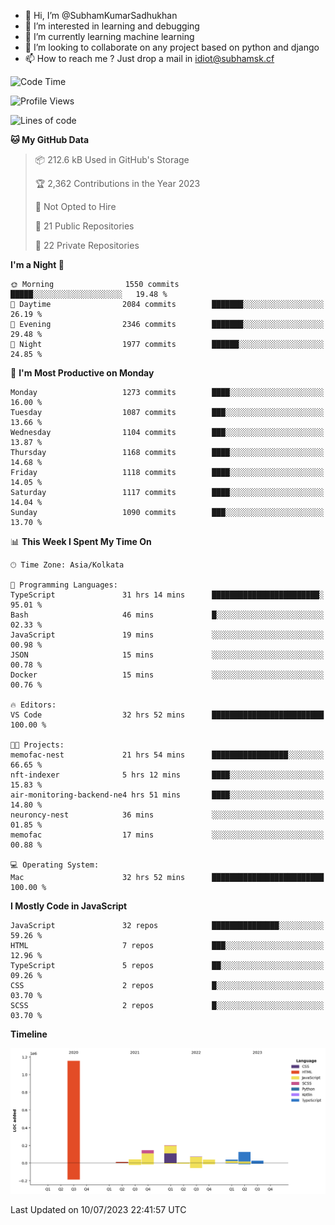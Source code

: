 - 👋 Hi, I’m @SubhamKumarSadhukhan
- 👀 I’m interested in learning and debugging
- 🌱 I’m currently learning machine learning
- 💞️ I’m looking to collaborate on any project based on python and django
- 📫 How to reach me ?
      Just drop a mail in idiot@subhamsk.cf

<!---
SubhamKumarSadhukhan/SubhamKumarSadhukhan is a ✨ special ✨ repository because its `README.md` (this file) appears on your GitHub profile.
You can click the Preview link to take a look at your changes.
--->


<!--START_SECTION:waka-->
![Code Time](http://img.shields.io/badge/Code%20Time-1%2C312%20hrs%2054%20mins-blue)

![Profile Views](http://img.shields.io/badge/Profile%20Views-0-blue)

![Lines of code](https://img.shields.io/badge/From%20Hello%20World%20I%27ve%20Written-1.9%20million%20lines%20of%20code-blue)

**🐱 My GitHub Data** 

> 📦 212.6 kB Used in GitHub's Storage 
 > 
> 🏆 2,362 Contributions in the Year 2023
 > 
> 🚫 Not Opted to Hire
 > 
> 📜 21 Public Repositories 
 > 
> 🔑 22 Private Repositories 
 > 
**I'm a Night 🦉** 

```text
🌞 Morning                1550 commits        █████░░░░░░░░░░░░░░░░░░░░   19.48 % 
🌆 Daytime                2084 commits        ███████░░░░░░░░░░░░░░░░░░   26.19 % 
🌃 Evening                2346 commits        ███████░░░░░░░░░░░░░░░░░░   29.48 % 
🌙 Night                  1977 commits        ██████░░░░░░░░░░░░░░░░░░░   24.85 % 
```
📅 **I'm Most Productive on Monday** 

```text
Monday                   1273 commits        ████░░░░░░░░░░░░░░░░░░░░░   16.00 % 
Tuesday                  1087 commits        ███░░░░░░░░░░░░░░░░░░░░░░   13.66 % 
Wednesday                1104 commits        ███░░░░░░░░░░░░░░░░░░░░░░   13.87 % 
Thursday                 1168 commits        ████░░░░░░░░░░░░░░░░░░░░░   14.68 % 
Friday                   1118 commits        ████░░░░░░░░░░░░░░░░░░░░░   14.05 % 
Saturday                 1117 commits        ████░░░░░░░░░░░░░░░░░░░░░   14.04 % 
Sunday                   1090 commits        ███░░░░░░░░░░░░░░░░░░░░░░   13.70 % 
```


📊 **This Week I Spent My Time On** 

```text
🕑︎ Time Zone: Asia/Kolkata

💬 Programming Languages: 
TypeScript               31 hrs 14 mins      ████████████████████████░   95.01 % 
Bash                     46 mins             █░░░░░░░░░░░░░░░░░░░░░░░░   02.33 % 
JavaScript               19 mins             ░░░░░░░░░░░░░░░░░░░░░░░░░   00.98 % 
JSON                     15 mins             ░░░░░░░░░░░░░░░░░░░░░░░░░   00.78 % 
Docker                   15 mins             ░░░░░░░░░░░░░░░░░░░░░░░░░   00.76 % 

🔥 Editors: 
VS Code                  32 hrs 52 mins      █████████████████████████   100.00 % 

🐱‍💻 Projects: 
memofac-nest             21 hrs 54 mins      █████████████████░░░░░░░░   66.65 % 
nft-indexer              5 hrs 12 mins       ████░░░░░░░░░░░░░░░░░░░░░   15.83 % 
air-monitoring-backend-ne4 hrs 51 mins       ████░░░░░░░░░░░░░░░░░░░░░   14.80 % 
neuroncy-nest            36 mins             ░░░░░░░░░░░░░░░░░░░░░░░░░   01.85 % 
memofac                  17 mins             ░░░░░░░░░░░░░░░░░░░░░░░░░   00.88 % 

💻 Operating System: 
Mac                      32 hrs 52 mins      █████████████████████████   100.00 % 
```

**I Mostly Code in JavaScript** 

```text
JavaScript               32 repos            ███████████████░░░░░░░░░░   59.26 % 
HTML                     7 repos             ███░░░░░░░░░░░░░░░░░░░░░░   12.96 % 
TypeScript               5 repos             ██░░░░░░░░░░░░░░░░░░░░░░░   09.26 % 
CSS                      2 repos             █░░░░░░░░░░░░░░░░░░░░░░░░   03.70 % 
SCSS                     2 repos             █░░░░░░░░░░░░░░░░░░░░░░░░   03.70 % 
```



**Timeline**

![Lines of Code chart](https://raw.githubusercontent.com/SubhamKumarSadhukhan/SubhamKumarSadhukhan/main/assets/bar_graph.png)


 Last Updated on 10/07/2023 22:41:57 UTC
<!--END_SECTION:waka-->
